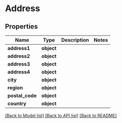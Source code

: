 # Address

## Properties
Name | Type | Description | Notes
------------ | ------------- | ------------- | -------------
**address1** | **object** |  | 
**address2** | **object** |  | 
**address3** | **object** |  | 
**address4** | **object** |  | 
**city** | **object** |  | 
**region** | **object** |  | 
**postal_code** | **object** |  | 
**country** | **object** |  | 

[[Back to Model list]](../README.md#documentation-for-models) [[Back to API list]](../README.md#documentation-for-api-endpoints) [[Back to README]](../README.md)

